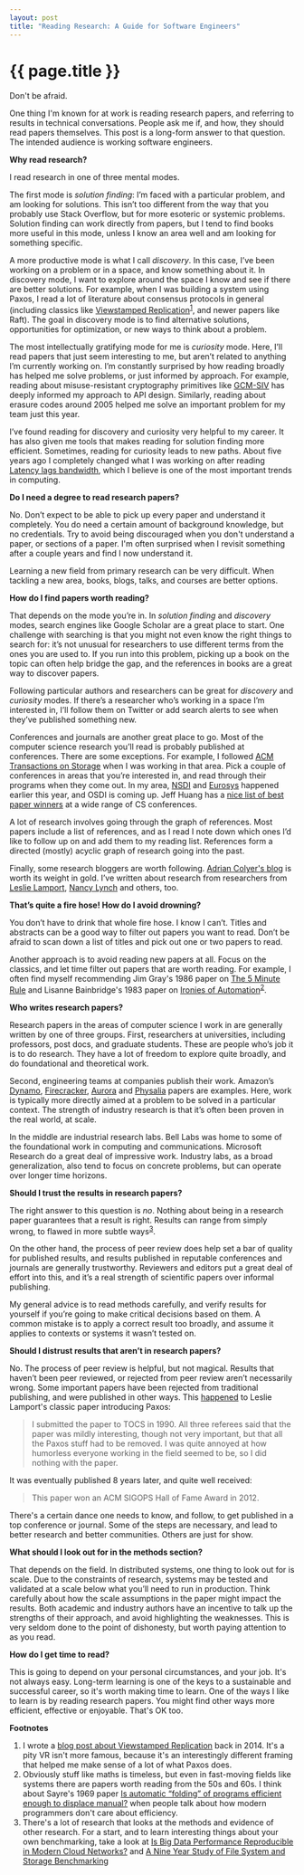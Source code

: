 ```yaml
---
layout: post
title: "Reading Research: A Guide for Software Engineers"
---
```


{{ page.title }}
================

<p class="meta">Don't be afraid.</p>

One thing I'm known for at work is reading research papers, and referring to results in technical conversations. People ask me if, and how, they should read papers themselves. This post is a long-form answer to that question. The intended audience is working software engineers.

**Why read research?**

I read research in one of three mental modes.

The first mode is *solution finding*: I’m faced with a particular problem, and am looking for solutions. This isn’t too different from the way that you probably use Stack Overflow, but for more esoteric or systemic problems. Solution finding can work directly from papers, but I tend to find books more useful in this mode, unless I know an area well and am looking for something specific.

A more productive mode is what I call *discovery*. In this case, I’ve been working on a problem or in a space, and know something about it. In discovery mode, I want to explore around the space I know and see if there are better solutions. For example, when I was building a system using Paxos, I read a lot of literature about consensus protocols in general (including classics like [Viewstamped Replication](http://pmg.csail.mit.edu/papers/vr-revisited.pdf)<sup>[1](#foot1)</sup>, and newer papers like Raft). The goal in discovery mode is to find alternative solutions, opportunities for optimization, or new ways to think about a problem.

The most intellectually gratifying mode for me is *curiosity* mode. Here, I’ll read papers that just seem interesting to me, but aren’t related to anything I’m currently working on. I’m constantly surprised by how reading broadly has helped me solve problems, or just informed by approach. For example, reading about misuse-resistant cryptography primitives like [GCM-SIV](https://tools.ietf.org/html/rfc8452) has deeply informed my approach to API design. Similarly, reading about erasure codes around 2005 helped me solve an important problem for my team just this year.

I’ve found reading for discovery and curiosity very helpful to my career. It has also given me tools that makes reading for solution finding more efficient. Sometimes, reading for curiosity leads to new paths. About five years ago I completely changed what I was working on after reading [Latency lags bandwidth](https://dl.acm.org/doi/10.1145/1022594.1022596), which I believe is one of the most important trends in computing.

**Do I need a degree to read research papers?**

No. Don’t expect to be able to pick up every paper and understand it completely. You do need a certain amount of background knowledge, but no credentials. Try to avoid being discouraged when you don't understand a paper, or sections of a paper. I'm often surprised when I revisit something after a couple years and find I now understand it.

Learning a new field from primary research can be very difficult. When tackling a new area, books, blogs, talks, and courses are better options.

**How do I find papers worth reading?**

That depends on the mode you’re in. In *solution finding* and *discovery* modes, search engines like Google Scholar are a great place to start. One challenge with searching is that you might not even know the right things to search for: it’s not unusual for researchers to use different terms from the ones you are used to. If you run into this problem, picking up a book on the topic can often help bridge the gap, and the references in books are a great way to discover papers.

Following particular authors and researchers can be great for *discovery* and *curiosity* modes. If there’s a researcher who’s working in a space I’m interested in, I’ll follow them on Twitter or add search alerts to see when they’ve published something new.

Conferences and journals are another great place to go. Most of the computer science research you’ll read is probably published at conferences. There are some exceptions. For example, I followed [ACM Transactions on Storage](https://dl.acm.org/journal/tos) when I was working in that area. Pick a couple of conferences in areas that you’re interested in, and read through their programs when they come out. In my area, [NSDI](https://www.usenix.org/conference/nsdi20/technical-sessions) and [Eurosys](https://www.eurosys2020.org/program/) happened earlier this year, and OSDI is coming up. Jeff Huang has a [nice list of best paper winners](https://jeffhuang.com/best_paper_awards.html) at a wide range of CS conferences.

A lot of research involves going through the graph of references. Most papers include a list of references, and as I read I note down which ones I’d like to follow up on and add them to my reading list. References form a directed (mostly) acyclic graph of research going into the past.

Finally, some research bloggers are worth following. [Adrian Colyer's blog](https://blog.acolyer.org/) is worth its weight in gold. I’ve written about research from researchers from [Leslie Lamport](http://brooker.co.za/blog/2014/03/30/lamport-pub.html), [Nancy Lynch](http://brooker.co.za/blog/2014/05/10/lynch-pub.html) and others, too.

**That’s quite a fire hose! How do I avoid drowning?**

You don’t have to drink that whole fire hose. I know I can’t. Titles and abstracts can be a good way to filter out papers you want to read. Don’t be afraid to scan down a list of titles and pick out one or two papers to read.

Another approach is to avoid reading new papers at all. Focus on the classics, and let time filter out papers that are worth reading. For example, I often find myself recommending Jim Gray's 1986 paper on [The 5 Minute Rule](https://www.hpl.hp.com/techreports/tandem/TR-86.1.pdf) and Lisanne Bainbridge's 1983 paper on [Ironies of Automation](https://www.ise.ncsu.edu/wp-content/uploads/2017/02/Bainbridge_1983_Automatica.pdf)<sup>[2](#foot2)</sup>.

**Who writes research papers?**

Research papers in the areas of computer science I work in are generally written by one of three groups. First, researchers at universities, including professors, post docs, and graduate students. These are people who’s job it is to do research. They have a lot of freedom to explore quite broadly, and do foundational and theoretical work.

Second, engineering teams at companies publish their work. Amazon’s [Dynamo](https://www.allthingsdistributed.com/files/amazon-dynamo-sosp2007.pdf), [Firecracker](https://www.usenix.org/conference/nsdi20/presentation/agache), [Aurora](https://www.allthingsdistributed.com/files/p1041-verbitski.pdf) and [Physalia](https://www.usenix.org/conference/nsdi20/presentation/brooker) papers are examples. Here, work is typically more directly aimed at a problem to be solved in a particular context. The strength of industry research is that it’s often been proven in the real world, at scale.

In the middle are industrial research labs. Bell Labs was home to some of the foundational work in computing and communications. Microsoft Research do a great deal of impressive work. Industry labs, as a broad generalization, also tend to focus on concrete problems, but can operate over longer time horizons.

**Should I trust the results in research papers?**

The right answer to this question is *no*. Nothing about being in a research paper guarantees that a result is right. Results can range from simply wrong, to flawed in more subtle ways<sup>[3](#foot3)</sup>.

On the other hand, the process of peer review does help set a bar of quality for published results, and results published in reputable conferences and journals are generally trustworthy. Reviewers and editors put a great deal of effort into this, and it’s a real strength of scientific papers over informal publishing.

My general advice is to read methods carefully, and verify results for yourself if you’re going to make critical decisions based on them. A common mistake is to apply a correct result too broadly, and assume it applies to contexts or systems it wasn’t tested on.

**Should I distrust results that aren’t in research papers?**

No. The process of peer review is helpful, but not magical. Results that haven’t been peer reviewed, or rejected from peer review aren’t necessarily wrong. Some important papers have been rejected from traditional publishing, and were published in other ways. This [happened](http://lamport.azurewebsites.net/pubs/pubs.html#lamport-paxos) to Leslie Lamport's classic paper introducing Paxos:

> I submitted the paper to TOCS in 1990.  All three referees said that the paper was mildly interesting, though not very important, but that all the Paxos stuff had to be removed.  I was quite annoyed at how humorless everyone working in the field seemed to be, so I did nothing with the paper.

It was eventually published 8 years later, and quite well received:

> This paper won an ACM SIGOPS Hall of Fame Award in 2012.

There's a certain dance one needs to know, and follow, to get published in a top conference or journal. Some of the steps are necessary, and lead to better research and better communities. Others are just for show.

**What should I look out for in the methods section?**

That depends on the field. In distributed systems, one thing to look out for is scale. Due to the constraints of research, systems may be tested and validated at a scale below what you’ll need to run in production. Think carefully about how the scale assumptions in the paper might impact the results. Both academic and industry authors have an incentive to talk up the strengths of their approach, and avoid highlighting the weaknesses. This is very seldom done to the point of dishonesty, but worth paying attention to as you read.

**How do I get time to read?**

This is going to depend on your personal circumstances, and your job. It's not always easy. Long-term learning is one of the keys to a sustainable and successful career, so it's worth making time to learn. One of the ways I like to learn is by reading research papers. You might find other ways more efficient, effective or enjoyable. That's OK too.

**Footnotes**

 1. <a name="foot1"></a> I wrote a [blog post about Viewstamped Replication](https://brooker.co.za/blog/2014/05/19/vr.html) back in 2014. It's a pity VR isn't more famous, because it's an interestingly different framing that helped me make sense of a lot of what Paxos does.
 2. <a name="foot2"></a> Obviously stuff like maths is timeless, but even in fast-moving fields like systems there are papers worth reading from the 50s and 60s. I think about Sayre's 1969 paper [Is automatic “folding” of programs efficient enough to displace manual?](https://dl.acm.org/doi/10.1145/363626.363629) when people talk about how modern programmers don't care about efficiency.
 3. <a name="foot3"></a> There's a lot of research that looks at the methods and evidence of other research. For a start, and to learn interesting things about your own benchmarking, take a look at [Is Big Data Performance Reproducible in Modern Cloud Networks?](https://www.usenix.org/conference/nsdi20/presentation/uta) and [A Nine Year Study of File System and Storage Benchmarking](https://www.fsl.cs.sunysb.edu/docs/fsbench/fsbench-tr.html)